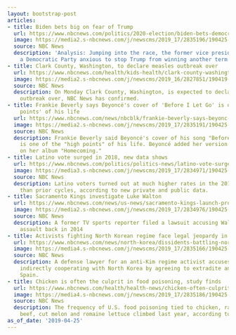 ```yaml
---
layout: bootstrap-post
articles:
- title: Biden bets big on fear of Trump
  url: https://www.nbcnews.com/politics/2020-election/biden-bets-democrats-fear-re-electing-trump-n998591
  image: https://media2.s-nbcnews.com/j/newscms/2019_17/2835196/190425-joe-biden-analysis-cs-259p_4c93ba17556b2ec24e2a2536b9c4ab35.nbcnews-fp-1200-630.jpg
  source: NBC News
  description: 'Analysis: Jumping into the race, the former vice president reflects
    a Democratic Party anxious to stop Trump from winning another term.'
- title: Clark County, Washington, to declare measles outbreak over
  url: https://www.nbcnews.com/health/kids-health/clark-county-washington-declare-measles-outbreak-over-n998641
  image: https://media2.s-nbcnews.com/j/newscms/2019_16/2827851/190419-measles-vaccine-se-1150a_e45da1092a1008fe8f3620529c373bb9.nbcnews-fp-1200-630.jpg
  source: NBC News
  description: On Monday Clark County, Washington, is expected to declare the measles
    outbreak over, NBC News has confirmed.
- title: Frankie Beverly says Beyoncé's cover of 'Before I Let Go' is one of the 'high
    points' of his life
  url: https://www.nbcnews.com/news/nbcblk/frankie-beverly-says-beyonc-s-cover-i-let-go-one-n998611
  image: https://media2.s-nbcnews.com/j/newscms/2019_17/2835191/190425-frankie-beverley-ew-300p_76842cec4b7ffdbe90cd36016729d219.nbcnews-fp-1200-630.jpg
  source: NBC News
  description: Frankie Beverly said Beyoncé's cover of his song "Before I Let Go"
    is one of the "high points" of his life. Beyoncé added her version of the song
    on her album "Homecoming."
- title: Latino vote surged in 2018, new data shows
  url: https://www.nbcnews.com/politics/politics-news/latino-vote-surged-2018-new-data-shows-n998481
  image: https://media3.s-nbcnews.com/j/newscms/2019_17/2834971/190425-vote-midterm-elections-cs-1213p_2ac27d1709494e732fa07b3b6fe791b8.nbcnews-fp-1200-630.jpg
  source: NBC News
  description: Latino voters turned out at much higher rates in the 2018 midterms
    than prior cycles, according to new private and public data.
- title: Sacramento Kings investigate Luke Walton
  url: https://www.nbcnews.com/news/us-news/sacramento-kings-launch-probe-new-coach-luke-walton-amid-sex-n998531
  image: https://media2.s-nbcnews.com/j/newscms/2019_17/2834976/190425-luke-walton-cs-1229p_57f0bc57fab8ea538c689c6d934a44d9.nbcnews-fp-1200-630.jpg
  source: NBC News
  description: A former TV sports reporter filed a lawsuit accusing Walton of sexual
    assault back in 2014
- title: Activists fighting North Korean regime face legal jeopardy in the U.S.
  url: https://www.nbcnews.com/news/north-korea/dissidents-battling-north-korea-s-kim-regime-find-they-are-n998131
  image: https://media4.s-nbcnews.com/j/newscms/2019_17/2835166/190425-north-korea-embassy-madrid-cs-236p_853b32b7c1b214b66dd86ef1c3d3e3a1.nbcnews-fp-1200-630.jpg
  source: NBC News
  description: A defense lawyer for an anti-Kim regime activist accuses the U.S. of
    indirectly cooperating with North Korea by agreeing to extradite an activist to
    Spain.
- title: Chicken is often the culprit in food poisoning, study finds
  url: https://www.nbcnews.com/health/health-news/chicken-often-culprit-u-s-food-poisoning-cases-according-cdc-n998586
  image: https://media4.s-nbcnews.com/j/newscms/2019_17/2835186/190425-woman-grocery-shopping-chicken-cs-257p_b90036fc022e00d43dc6f797cb811a24.nbcnews-fp-1200-630.jpg
  source: NBC News
  description: The frequency of U.S. food poisoning tied to chicken, raw turkey, ground
    beef, cut melon and romaine lettuce climbed last year, according to a CDC report.
as_of_date: '2019-04-25'
---
```


